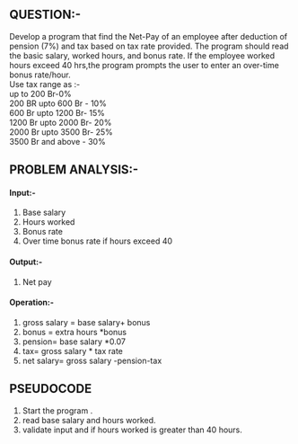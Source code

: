 ## **QUESTION**:-
Develop a program that find the Net-Pay of an employee after deduction of pension (7%) and tax based on tax rate provided.
The program should read the basic salary, worked hours, and bonus rate. If the employee worked hours exceed 40 hrs,the program prompts the user to enter an over-time bonus rate/hour.</br>
Use tax range as :- </br>
up to 200 Br-0%</br>
200 BR upto 600 Br - 10%</br>
600 Br upto 1200 Br- 15% </br>
1200 Br upto 2000 Br- 20% </br>
2000 Br upto 3500 Br- 25% </br>
3500 Br and above - 30% 
## **PROBLEM ANALYSIS**:-
#### **Input**:-
1. Base salary
2. Hours worked
3. Bonus rate
4. Over time bonus rate if hours exceed 40
#### **Output**:-
1. Net pay
#### **Operation**:-
1. gross salary = base salary+ bonus
2. bonus = extra hours *bonus
3. pension= base salary *0.07
4. tax= gross salary * tax rate
5. net salary= gross salary -pension-tax
## **PSEUDOCODE**
1. Start the program .
2. read base salary and  hours worked.
3. validate input and if hours worked is greater than 40 hours.
